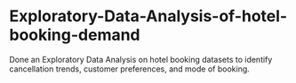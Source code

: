 # Exploratory-Data-Analysis-of-hotel-booking-demand
Done an Exploratory Data Analysis on hotel booking datasets to identify cancellation trends, customer preferences, and mode of booking.
